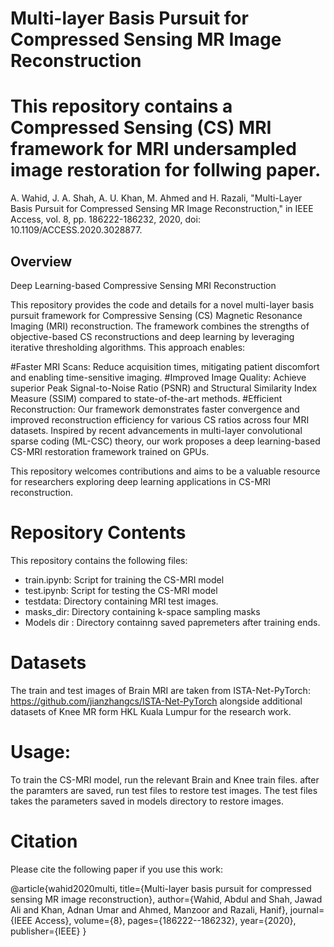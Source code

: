 # Multi-layer Basis Pursuit for Compressed Sensing MR Image Reconstruction

# This repository contains a Compressed Sensing (CS) MRI framework for MRI undersampled image restoration for follwing paper.
A. Wahid, J. A. Shah, A. U. Khan, M. Ahmed and H. Razali, "Multi-Layer Basis Pursuit for Compressed Sensing MR Image Reconstruction," in IEEE Access, vol. 8, pp. 186222-186232, 2020, doi: 10.1109/ACCESS.2020.3028877.

## Overview

Deep Learning-based Compressive Sensing MRI Reconstruction

This repository provides the code and details for a novel multi-layer basis pursuit framework for Compressive Sensing (CS) Magnetic Resonance Imaging (MRI) reconstruction. The framework combines the strengths of objective-based CS reconstructions and deep learning by leveraging iterative thresholding algorithms. 
This approach enables:

#Faster MRI Scans: Reduce acquisition times, mitigating patient discomfort and enabling time-sensitive imaging.
#Improved Image Quality: Achieve superior Peak Signal-to-Noise Ratio (PSNR) and Structural Similarity Index Measure (SSIM) compared to state-of-the-art methods.
#Efficient Reconstruction: Our framework demonstrates faster convergence and improved reconstruction efficiency for various CS ratios across four MRI datasets.
Inspired by recent advancements in multi-layer convolutional sparse coding (ML-CSC) theory, our work proposes a deep learning-based CS-MRI restoration framework trained on GPUs.

This repository welcomes contributions and aims to be a valuable resource for researchers exploring deep learning applications in CS-MRI reconstruction.

# Repository Contents

This repository contains the following files:
-	train.ipynb: Script for training the CS-MRI model
-	test.ipynb: Script for testing the CS-MRI model
-	testdata: Directory containing MRI test images.
-	masks_dir: Directory containing k-space sampling masks
-	Models dir : Directory containng saved papremeters after training ends.

# Datasets

The train and test images of Brain MRI are taken from ISTA-Net-PyTorch: https://github.com/jianzhangcs/ISTA-Net-PyTorch alongside additional datasets of Knee MR form HKL Kuala Lumpur for the research work.



# Usage:

To train the CS-MRI model, run the relevant Brain and Knee train files. after the paramters are saved, run test files to restore test images. The test files takes the parameters saved in models directory to restore images.



# Citation

Please cite the following paper if you use this work:

@article{wahid2020multi,
  title={Multi-layer basis pursuit for compressed sensing MR image reconstruction},
  author={Wahid, Abdul and Shah, Jawad Ali and Khan, Adnan Umar and Ahmed, Manzoor and Razali, Hanif},
  journal={IEEE Access},
  volume={8},
  pages={186222--186232},
  year={2020},
  publisher={IEEE}
}

